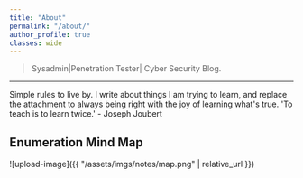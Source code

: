 ```yaml
---
title: "About"
permalink: "/about/"
author_profile: true
classes: wide
---
```


> Sysadmin|Penetration Tester| Cyber Security Blog.

------------------------------------------------------------------------------------------------------------------------------------

Simple rules to live by.
I write about things I am trying to learn, and replace the attachment to always being right with the joy of learning what's true. 
'To teach is to learn twice.' - Joseph Joubert

## Enumeration Mind Map
![upload-image]({{ "/assets/imgs/notes/map.png" | relative_url }})




